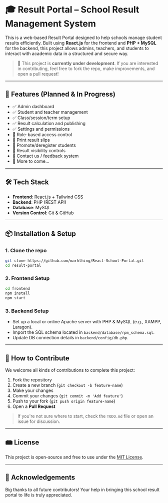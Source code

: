 # 🎓 Result Portal – School Result Management System

This is a web-based Result Portal designed to help schools manage student results efficiently. Built using **React.js** for the frontend and **PHP + MySQL** for the backend, this project allows admins, teachers, and students to interact with academic data in a structured and secure way.

> 🚧 This project is **currently under development**. If you are interested in contributing, feel free to fork the repo, make improvements, and open a pull request!

---

## 📌 Features (Planned & In Progress)

* ✅ Admin dashboard
* ✅ Student and teacher management
* ✅ Class/session/term setup
* ✅ Result calculation and publishing
* ✅ Settings and permissions
* 🚧 Role-based access control
* 🚧 Print result slips
* 🚧 Promote/deregister students
* 🚧 Result visibility controls
* 🚧 Contact us / feedback system
* 🚧 More to come...

---

## 🛠️ Tech Stack

* **Frontend**: React.js + Tailwind CSS
* **Backend**: PHP (REST API)
* **Database**: MySQL
* **Version Control**: Git & GitHub

---

## 📦 Installation & Setup

### 1. Clone the repo

```bash
git clone https://github.com/marhthing/React-School-Portal.git
cd result-portal
```

### 2. Frontend Setup

```bash
cd frontend
npm install
npm start
```

### 3. Backend Setup

* Set up a local or online Apache server with PHP & MySQL (e.g., XAMPP, Laragon).
* Import the SQL schema located in `backend/database/rpm_schema.sql`.
* Update DB connection details in `backend/config/db.php`.

---

## 🤝 How to Contribute

We welcome all kinds of contributions to complete this project:

1. Fork the repository
2. Create a new branch (`git checkout -b feature-name`)
3. Make your changes
4. Commit your changes (`git commit -m 'Add feature'`)
5. Push to your fork (`git push origin feature-name`)
6. Open a **Pull Request**

> If you're not sure where to start, check the `TODO.md` file or open an issue for discussion.

---

## 📾 License

This project is open-source and free to use under the [MIT License](LICENSE).

---

## 🙌 Acknowledgements

Big thanks to all future contributors! Your help in bringing this school result portal to life is truly appreciated.
